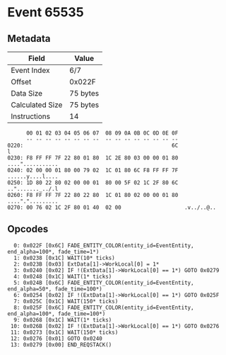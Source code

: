 # Event 65535

## Metadata

| Field           | Value    |
|-----------------|----------|
| Event Index     | 6/7      |
| Offset          | 0x022F   |
| Data Size       | 75 bytes |
| Calculated Size | 75 bytes |
| Instructions    | 14       |

```
      00 01 02 03 04 05 06 07  08 09 0A 0B 0C 0D 0E 0F
      -- -- -- -- -- -- -- --  -- -- -- -- -- -- -- --
0220:                                               6C                 l
0230: F8 FF FF 7F 22 80 01 80  1C 2E 80 03 00 00 01 80  ...."...........
0240: 02 00 00 01 80 00 79 02  1C 01 80 6C F8 FF FF 7F  ......y....l....
0250: 1D 80 22 80 02 00 00 01  80 00 5F 02 1C 2F 80 6C  .."......._../.l
0260: F8 FF FF 7F 22 80 22 80  1C 01 80 02 00 00 01 80  ....".".........
0270: 00 76 02 1C 2F 80 01 40  02 00                    .v../..@..      
```

## Opcodes

```
  0: 0x022F [0x6C] FADE_ENTITY_COLOR(entity_id=EventEntity, end_alpha=100*, fade_time=1*)
  1: 0x0238 [0x1C] WAIT(10* ticks)
  2: 0x023B [0x03] ExtData[1]->WorkLocal[0] = 1*
  3: 0x0240 [0x02] IF !(ExtData[1]->WorkLocal[0] == 1*) GOTO 0x0279
  4: 0x0248 [0x1C] WAIT(1* ticks)
  5: 0x024B [0x6C] FADE_ENTITY_COLOR(entity_id=EventEntity, end_alpha=50*, fade_time=100*)
  6: 0x0254 [0x02] IF !(ExtData[1]->WorkLocal[0] == 1*) GOTO 0x025F
  7: 0x025C [0x1C] WAIT(150* ticks)
  8: 0x025F [0x6C] FADE_ENTITY_COLOR(entity_id=EventEntity, end_alpha=100*, fade_time=100*)
  9: 0x0268 [0x1C] WAIT(1* ticks)
 10: 0x026B [0x02] IF !(ExtData[1]->WorkLocal[0] == 1*) GOTO 0x0276
 11: 0x0273 [0x1C] WAIT(150* ticks)
 12: 0x0276 [0x01] GOTO 0x0240
 13: 0x0279 [0x00] END_REQSTACK()
```
